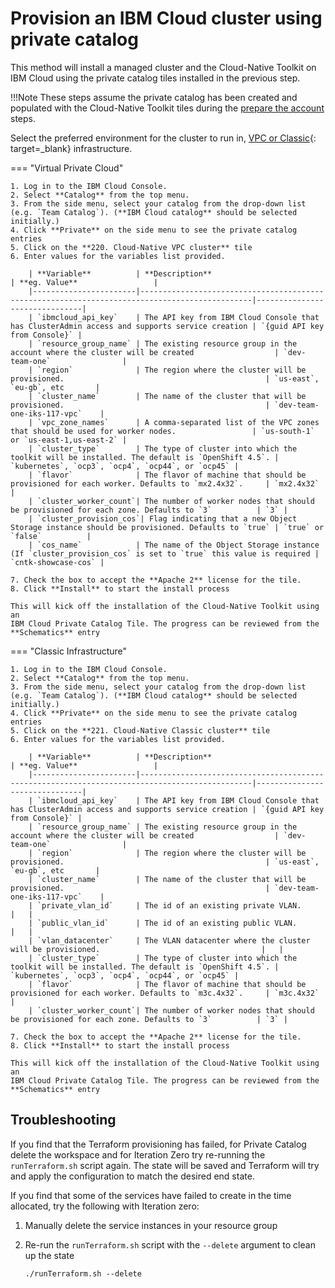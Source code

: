 # Provision an IBM Cloud cluster using private catalog

<!--- cSpell:ignore cntk -->

This method will install a managed cluster and the Cloud-Native Toolkit on IBM Cloud using the private catalog tiles installed in the previous step.

!!!Note
    These steps assume the private catalog has been created and populated with the Cloud-Native Toolkit tiles during the [prepare the account](ibmcloud-setup.md#3-create-the-private-catalog) steps.

Select the preferred environment for the cluster to run in, [VPC or Classic](https://cloud.ibm.com/docs/cloud-infrastructure?topic=cloud-infrastructure-compare-infrastructure){: target=_blank} infrastructure.

=== "Virtual Private Cloud"

    1. Log in to the IBM Cloud Console.
    2. Select **Catalog** from the top menu.
    3. From the side menu, select your catalog from the drop-down list (e.g. `Team Catalog`). (**IBM Cloud catalog** should be selected initially.)
    4. Click **Private** on the side menu to see the private catalog entries
    5. Click on the **220. Cloud-Native VPC cluster** tile
    6. Enter values for the variables list provided.

        | **Variable**          | **Description**                                                                               | **eg. Value**                 |
        |-----------------------|-----------------------------------------------------------------------------------------------|-------------------------------|
        | `ibmcloud_api_key`    | The API key from IBM Cloud Console that has ClusterAdmin access and supports service creation | `{guid API key from Console}` |
        | `resource_group_name` | The existing resource group in the account where the cluster will be created                  | `dev-team-one`                |
        | `region`              | The region where the cluster will be provisioned.                                             | `us-east`, `eu-gb`, etc       |
        | `cluster_name`        | The name of the cluster that will be provisioned.                                             | `dev-team-one-iks-117-vpc`    |
        | `vpc_zone_names`      | A comma-separated list of the VPC zones that should be used for worker nodes.                 | `us-south-1` or `us-east-1,us-east-2` |
        | `cluster_type`        | The type of cluster into which the toolkit will be installed. The default is `OpenShift 4.5`. | `kubernetes`, `ocp3`, `ocp4`, `ocp44`, or `ocp45` |
        | `flavor`              | The flavor of machine that should be provisioned for each worker. Defaults to `mx2.4x32`.     | `mx2.4x32`          |
        | `cluster_worker_count`| The number of worker nodes that should be provisioned for each zone. Defaults to `3`          | `3` |
        | `cluster_provision_cos`| Flag indicating that a new Object Storage instance should be provisioned. Defaults to `true` | `true` or `false`          |
        | `cos_name`            | The name of the Object Storage instance (If `cluster_provision_cos` is set to `true` this value is required | `cntk-showcase-cos` |

    7. Check the box to accept the **Apache 2** license for the tile.
    8. Click **Install** to start the install process

    This will kick off the installation of the Cloud-Native Toolkit using an
    IBM Cloud Private Catalog Tile. The progress can be reviewed from the
    **Schematics** entry

=== "Classic Infrastructure"

    1. Log in to the IBM Cloud Console.
    2. Select **Catalog** from the top menu.
    3. From the side menu, select your catalog from the drop-down list (e.g. `Team Catalog`). (**IBM Cloud catalog** should be selected initially.)
    4. Click **Private** on the side menu to see the private catalog entries
    5. Click on the **221. Cloud-Native Classic cluster** tile
    6. Enter values for the variables list provided.

        | **Variable**          | **Description**                                                                               | **eg. Value**                 |
        |-----------------------|-----------------------------------------------------------------------------------------------|-------------------------------|
        | `ibmcloud_api_key`    | The API key from IBM Cloud Console that has ClusterAdmin access and supports service creation | `{guid API key from Console}` |
        | `resource_group_name` | The existing resource group in the account where the cluster will be created                  | `dev-team-one`                |
        | `region`              | The region where the cluster will be provisioned.                                             | `us-east`, `eu-gb`, etc       |
        | `cluster_name`        | The name of the cluster that will be provisioned.                                             | `dev-team-one-iks-117-vpc`    |
        | `private_vlan_id`     | The id of an existing private VLAN.                                                           |   |
        | `public_vlan_id`      | The id of an existing public VLAN.                                                            |   |
        | `vlan_datacenter`     | The VLAN datacenter where the cluster will be provisioned.                                    |   |
        | `cluster_type`        | The type of cluster into which the toolkit will be installed. The default is `OpenShift 4.5`. | `kubernetes`, `ocp3`, `ocp4`, `ocp44`, or `ocp45` |
        | `flavor`              | The flavor of machine that should be provisioned for each worker. Defaults to `m3c.4x32`.     | `m3c.4x32`          |
        | `cluster_worker_count`| The number of worker nodes that should be provisioned for each zone. Defaults to `3`          | `3` |

    7. Check the box to accept the **Apache 2** license for the tile.
    8. Click **Install** to start the install process

    This will kick off the installation of the Cloud-Native Toolkit using an
    IBM Cloud Private Catalog Tile. The progress can be reviewed from the
    **Schematics** entry

## Troubleshooting

If you find that the Terraform provisioning has failed, for Private Catalog delete the workspace and for Iteration Zero  try re-running the `runTerraform.sh` script again.
The state will be saved and Terraform will try and apply the configuration to match the desired end state.

If you find that some of the services have failed to create in the time allocated, try the following with Iteration zero:

1. Manually delete the service instances in your resource group
2. Re-run the `runTerraform.sh` script with the `--delete` argument to clean up the state

    ```shell
    ./runTerraform.sh --delete
    ```
